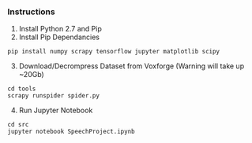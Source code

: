 
### Instructions
1. Install Python 2.7 and Pip
2. Install Pip Dependancies
```
pip install numpy scrapy tensorflow jupyter matplotlib scipy
```
3. Download/Decrompress Dataset from Voxforge (Warning will take up ~20Gb)
```
cd tools
scrapy runspider spider.py
```
4. Run Jupyter Notebook
```
cd src 
jupyter notebook SpeechProject.ipynb
```